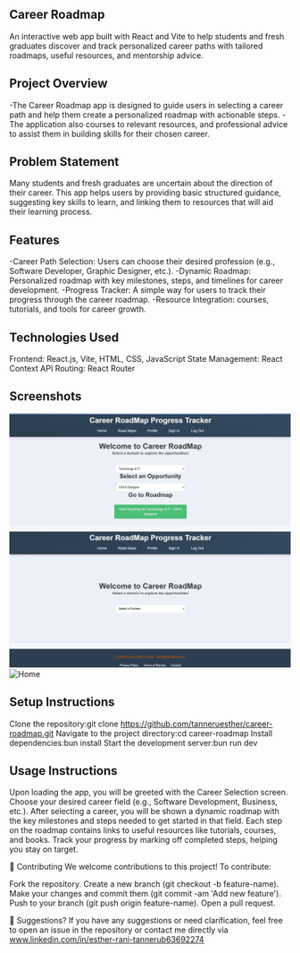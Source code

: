## Career Roadmap
An interactive web app built with React and Vite to help students and fresh graduates discover and track personalized career paths with tailored roadmaps, useful resources, and mentorship advice.

## Project Overview
-The Career Roadmap app is designed to guide users in selecting a career path and help them create a personalized roadmap with actionable steps.
-The application  also  courses to relevant resources, and professional advice to assist them in building skills for their chosen career.

## Problem Statement
Many students and fresh graduates are uncertain about the direction of their career.
This app helps users by providing basic structured guidance, suggesting key skills to learn, and linking them to resources that will aid their learning process.

## Features
-Career Path Selection: Users can choose their desired profession (e.g., Software Developer, Graphic Designer, etc.).
-Dynamic Roadmap: Personalized roadmap with key milestones, steps, and timelines for career development.
-Progress Tracker: A simple way for users to track their progress through the career roadmap.
-Resource Integration: courses, tutorials, and tools for career growth.

## Technologies Used
Frontend: React.js, Vite, HTML, CSS, JavaScript
State Management: React Context API
Routing: React Router

## Screenshots
![Home](assets/home.display.jpg)
![Home](assets/home.jpg)
![Home](assets/roadmap.jpg)

## Setup Instructions
Clone the repository:git clone https://github.com/tanneruesther/career-roadmap.git
Navigate to the project directory:cd career-roadmap
Install dependencies:bun install
Start the development server:bun run dev
## Usage Instructions
Upon loading the app, you will be greeted with the Career Selection screen. Choose your desired career field (e.g., Software Development, Business, etc.).
After selecting a career, you will be shown a dynamic roadmap with the key milestones and steps needed to get started in that field.
Each step on the roadmap contains links to useful resources like tutorials, courses, and books.
Track your progress by marking off completed steps, helping you stay on target.

🤝 Contributing
We welcome contributions to this project! To contribute:

Fork the repository.
Create a new branch (git checkout -b feature-name).
Make your changes and commit them (git commit -am 'Add new feature').
Push to your branch (git push origin feature-name).
Open a pull request.


💬 Suggestions?
If you have any suggestions or need clarification, feel free to open an issue in the repository or contact me directly via www.linkedin.com/in/esther-rani-tannerub63692274



